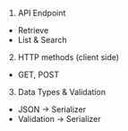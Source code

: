1. API Endpoint
- Retrieve
- List & Search

2. HTTP methods (client side)
- GET, POST

3. Data Types & Validation
- JSON -> Serializer
- Validation -> Serializer